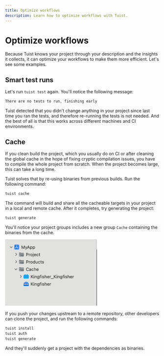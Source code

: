 ```yaml
---
title: Optimize workflows
description: Learn how to optimize workflows with Tuist.
---
```


# Optimize workflows

Because Tuist knows your project through your description and the insights it collects, it can optimize your workflows to make them more efficient. Let's see some examples.

## Smart test runs

Let's run `tuist test` again. You'll notice the following message:

```bash
There are no tests to run, finishing early
```

Tuist detected that you didn't change anything in your project since last time you ran the tests, and therefore re-running the tests is not needed. And the best of all is that this works across different machines and CI environments.

## Cache

If you clean build the project, which you usually do on CI or after cleaning the global cache in the hope of fixing cryptic compilation issues, you have to compile the whole project from scratch. When the project becomes large, this can take a long time.

Tuist solves that by re-using binaries from previous builds. Run the following command:

```bash
tuist cache
```

The command will build and share all the cacheable targets in your project in a local and remote cache. After it completes, try generating the project:

```bash
tuist generate
```

You'll notice your project groups includes a new group `Cache` containing the binaries from the cache.

<img src="./images/cache.png" alt="An screenshot of a project group structure where you can see XCFrameworks in a cache group" style="max-width: 300px;"/>

If you push your changes upstream to a remote repository, other developers can clone the project, and run the following commands:

```bash
tuist install
tuist auth
tuist generate
```

And they'll suddenly get a project with the dependencies as binaries.